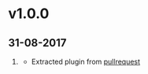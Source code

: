# v1.0.0
## 31-08-2017

1. [](#new)
    * Extracted plugin from [pullrequest](https://github.com/tidiview/grav-plugin-markdown-rubytext/pull/2)
